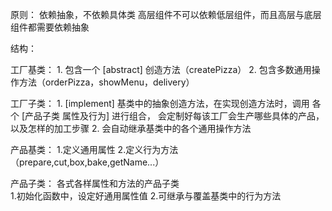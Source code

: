 原则：
依赖抽象，不依赖具体类
高层组件不可以依赖低层组件，而且高层与底层组件都需要依赖抽象


结构：

工厂基类：
    1. 包含一个 [abstract] 创造方法（createPizza）
    2. 包含多数通用操作方法（orderPizza，showMenu，delivery）
    
工厂子类：
    1. [implement] 基类中的抽象创造方法，在实现创造方法时，调用 各个 [产品子类 属性及行为] 进行组合，
    会定制好每该工厂会生产哪些具体的产品，以及怎样的加工步骤
    2. 会自动继承基类中的各个通用操作方法
    
产品基类：
    1.定义通用属性
    2.定义行为方法 （prepare,cut,box,bake,getName...）
    
产品子类：
    各式各样属性和方法的产品子类        
    1.初始化函数中，设定好通用属性值
    2.可继承与覆盖基类中的行为方法





